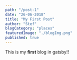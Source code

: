 ```yaml
---
path: "/post-1"
date: "26-06-2018"
title: "My First Post"
author: "Stef"
blogCategory: "places"
featuredImage: "./blogImg.png"
published: true
---
```


This is my **first** blog in gatsby!!
